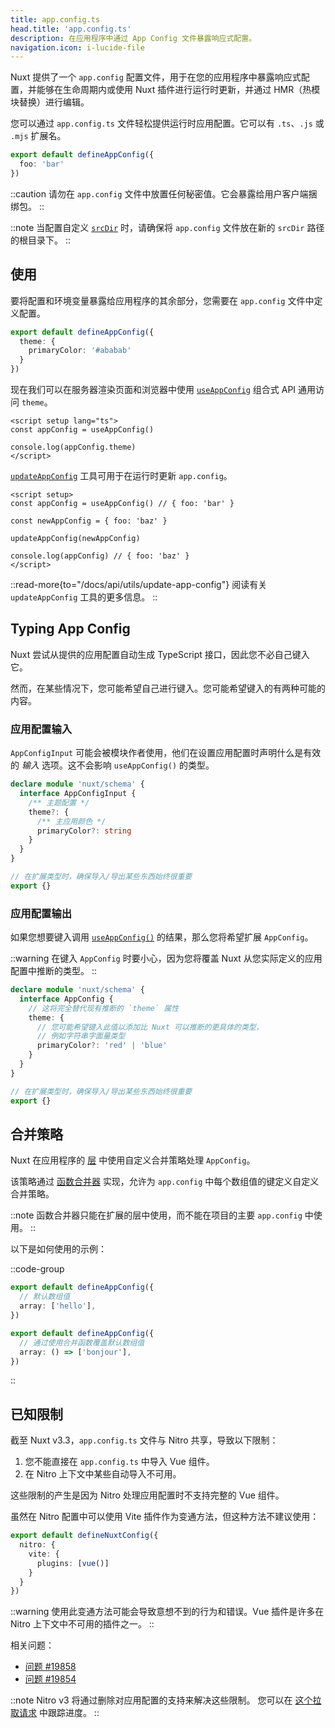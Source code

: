 ```yaml
---
title: app.config.ts
head.title: 'app.config.ts'
description: 在应用程序中通过 App Config 文件暴露响应式配置。
navigation.icon: i-lucide-file
---
```


Nuxt 提供了一个 `app.config` 配置文件，用于在您的应用程序中暴露响应式配置，并能够在生命周期内或使用 Nuxt 插件进行运行时更新，并通过 HMR（热模块替换）进行编辑。

您可以通过 `app.config.ts` 文件轻松提供运行时应用配置。它可以有 `.ts`、`.js` 或 `.mjs` 扩展名。

```ts twoslash [app.config.ts]
export default defineAppConfig({
  foo: 'bar'
})
```

::caution
请勿在 `app.config` 文件中放置任何秘密值。它会暴露给用户客户端捆绑包。
::

::note
当配置自定义 [`srcDir`](/docs/api/nuxt-config#srcdir) 时，请确保将 `app.config` 文件放在新的 `srcDir` 路径的根目录下。
::

## 使用

要将配置和环境变量暴露给应用程序的其余部分，您需要在 `app.config` 文件中定义配置。

```ts twoslash [app.config.ts]
export default defineAppConfig({
  theme: {
    primaryColor: '#ababab'
  }
})
```

现在我们可以在服务器渲染页面和浏览器中使用 [`useAppConfig`](/docs/api/composables/use-app-config) 组合式 API 通用访问 `theme`。

```vue [app/pages/index.vue]
<script setup lang="ts">
const appConfig = useAppConfig()

console.log(appConfig.theme)
</script>
```

[`updateAppConfig`](/docs/api/utils/update-app-config) 工具可用于在运行时更新 `app.config`。

```vue [app/pages/index.vue]
<script setup>
const appConfig = useAppConfig() // { foo: 'bar' }

const newAppConfig = { foo: 'baz' }

updateAppConfig(newAppConfig)

console.log(appConfig) // { foo: 'baz' }
</script>
```

::read-more{to="/docs/api/utils/update-app-config"}
阅读有关 `updateAppConfig` 工具的更多信息。
::

## Typing App Config

Nuxt 尝试从提供的应用配置自动生成 TypeScript 接口，因此您不必自己键入它。

然而，在某些情况下，您可能希望自己进行键入。您可能希望键入的有两种可能的内容。

### 应用配置输入

`AppConfigInput` 可能会被模块作者使用，他们在设置应用配置时声明什么是有效的 _输入_ 选项。这不会影响 `useAppConfig()` 的类型。

```ts [index.d.ts]
declare module 'nuxt/schema' {
  interface AppConfigInput {
    /** 主题配置 */
    theme?: {
      /** 主应用颜色 */
      primaryColor?: string
    }
  }
}

// 在扩展类型时，确保导入/导出某些东西始终很重要
export {}
```

### 应用配置输出

如果您想要键入调用 [`useAppConfig()`](/docs/api/composables/use-app-config) 的结果，那么您将希望扩展 `AppConfig`。

::warning
在键入 `AppConfig` 时要小心，因为您将覆盖 Nuxt 从您实际定义的应用配置中推断的类型。
::

```ts [index.d.ts]
declare module 'nuxt/schema' {
  interface AppConfig {
    // 这将完全替代现有推断的 `theme` 属性
    theme: {
      // 您可能希望键入此值以添加比 Nuxt 可以推断的更具体的类型，
      // 例如字符串字面量类型
      primaryColor?: 'red' | 'blue'
    }
  }
}

// 在扩展类型时，确保导入/导出某些东西始终很重要
export {}
```

## 合并策略

Nuxt 在应用程序的 [层](/docs/getting-started/layers) 中使用自定义合并策略处理 `AppConfig`。

该策略通过 [函数合并器](https://github.com/unjs/defu#function-merger) 实现，允许为 `app.config` 中每个数组值的键定义自定义合并策略。

::note
函数合并器只能在扩展的层中使用，而不能在项目的主要 `app.config` 中使用。
::

以下是如何使用的示例：

::code-group

```ts twoslash [layer/app.config.ts]
export default defineAppConfig({
  // 默认数组值
  array: ['hello'],
})
```

```ts twoslash [app.config.ts]
export default defineAppConfig({
  // 通过使用合并函数覆盖默认数组值
  array: () => ['bonjour'],
})
```

::

## 已知限制

截至 Nuxt v3.3，`app.config.ts` 文件与 Nitro 共享，导致以下限制：

1. 您不能直接在 `app.config.ts` 中导入 Vue 组件。
2. 在 Nitro 上下文中某些自动导入不可用。

这些限制的产生是因为 Nitro 处理应用配置时不支持完整的 Vue 组件。

虽然在 Nitro 配置中可以使用 Vite 插件作为变通方法，但这种方法不建议使用：

```ts [nuxt.config.ts]
export default defineNuxtConfig({
  nitro: {
    vite: {
      plugins: [vue()]
    }
  }
})
```

::warning
使用此变通方法可能会导致意想不到的行为和错误。Vue 插件是许多在 Nitro 上下文中不可用的插件之一。
::

相关问题：
- [问题 #19858](https://github.com/nuxt/nuxt/issues/19858)
- [问题 #19854](https://github.com/nuxt/nuxt/issues/19854)

::note
Nitro v3 将通过删除对应用配置的支持来解决这些限制。
您可以在 [这个拉取请求](https://github.com/nitrojs/nitro/pull/2521) 中跟踪进度。
::